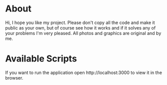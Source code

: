 # About
Hi, I hope you like my project. Please don't copy all the code and make it public as your own, but of course see how it works and if it solves any of your problems I'm very pleased. All photos and graphics are original and by me.
# Available Scripts
If you want to run the application open http://localhost:3000 to view it in the browser.
